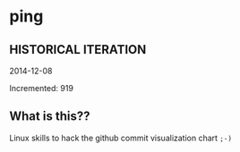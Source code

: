 # ping

## HISTORICAL ITERATION
2014-12-08

Incremented: 919

## What is this?? 
Linux skills to hack the github commit visualization chart `;-)`
